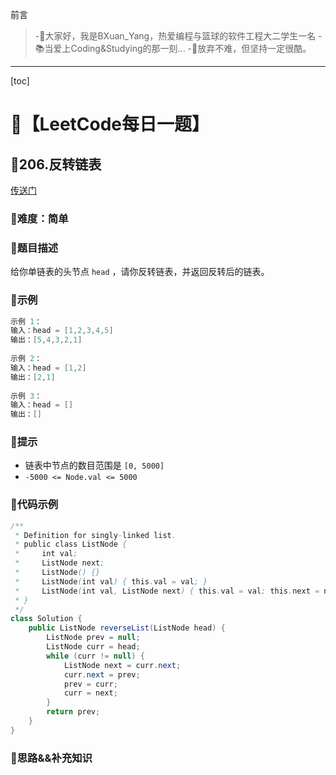 前言
> -🏀大家好，我是BXuan_Yang，热爱编程与篮球的软件工程大二学生一名
> -📚当爱上Coding&Studying的那一刻...
> -🏃‍放弃不难，但坚持一定很酷。
---

[toc]

# 🍔【LeetCode每日一题】

##  🍟206.反转链表

[传送门](https://leetcode.cn/problems/reverse-linked-list/)

### 🍕难度：简单

### 🌭题目描述

给你单链表的头节点 `head` ，请你反转链表，并返回反转后的链表。


### 🍿示例 

```java
示例 1：
输入：head = [1,2,3,4,5]
输出：[5,4,3,2,1]
    
示例 2：
输入：head = [1,2]
输出：[2,1]
    
示例 3：
输入：head = []
输出：[]
```

### 🥓提示

- 链表中节点的数目范围是 `[0, 5000]`
- `-5000 <= Node.val <= 5000`

### 🧇代码示例

```java
/**
 * Definition for singly-linked list.
 * public class ListNode {
 *     int val;
 *     ListNode next;
 *     ListNode() {}
 *     ListNode(int val) { this.val = val; }
 *     ListNode(int val, ListNode next) { this.val = val; this.next = next; }
 * }
 */
class Solution {
    public ListNode reverseList(ListNode head) {
        ListNode prev = null;
        ListNode curr = head;
        while (curr != null) {
            ListNode next = curr.next;
            curr.next = prev;
            prev = curr;
            curr = next;
        }
        return prev;
    }
}
```
### 🧀思路&&补充知识